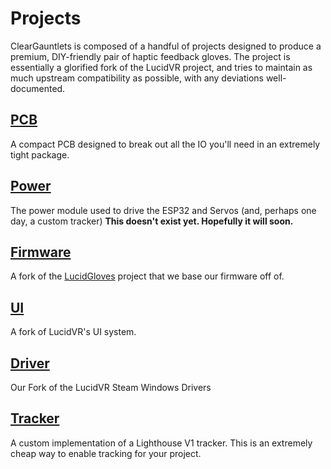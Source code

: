 # Projects

ClearGauntlets is composed of a handful of projects designed to produce a premium, DIY-friendly pair of haptic feedback gloves. The project is essentially a glorified fork of the LucidVR project, and tries to maintain as much upstream compatibility as possible, with any deviations well-documented.

## [PCB](https://github.com/ClearGauntlets/ClearGauntlet-PCB)
A compact PCB designed to break out all the IO you'll need in an extremely tight package.

## [Power](https://github.com/ClearGauntlets/Power)
The power module used to drive the ESP32 and Servos (and, perhaps one day, a custom tracker)
**This doesn't exist yet. Hopefully it will soon.**

## [Firmware](https://github.com/ClearGauntlets/lucidgloves/tree/main/firmware/lucidgloves-firmware)
A fork of the [LucidGloves](https://github.com/LucidVR/lucidgloves) project that we base our firmware off of.

## [UI](https://github.com/ClearGauntlets/opengloves-ui)
A fork of LucidVR's UI system.

## [Driver](https://github.com/ClearGauntlets/opengloves-driver)
Our Fork of the LucidVR Steam Windows Drivers

## [Tracker](https://github.com/ClearGauntlets/vive-diy-position-sensor)
A custom implementation of a Lighthouse V1 tracker. This is an extremely cheap way to enable tracking for your project.
